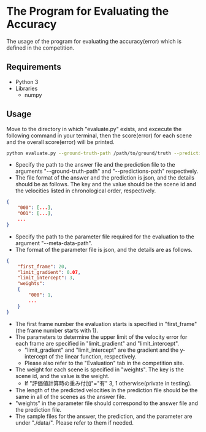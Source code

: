 # The Program for Evaluating the Accuracy

The usage of the program for evaluating the accuracy(error) which is defined in the competition.

## Requirements

- Python 3
- Libraries
  - numpy

## Usage

Move to the directory in which "evaluate.py" exists, and excecute the following command in your terminal, then the score(error) for each scene and the overall score(error) will be printed.

```bash
python evaluate.py --ground-truth-path /path/to/ground/truth --predictions-path /path/to/predictions --meta-data-path /path/to/meta/data
```

- Specify the path to the answer file and the prediction file to the arguments "--ground-truth-path" and "--predictions-path" respectively.
- The file format of the answer and the prediction is json, and the details should be as follows. The key and the value should be the scene id and the velocities listed in chronological order, respectively.

```json
{
    "000": [...],
    "001": [...],
    ...
}
```

- Specify the path to the parameter file required for the evaluation to the argument "--meta-data-path".
- The format of the parameter file is json, and the details are as follows.

```json
{
    "first_frame": 20,
    "limit_gradient": 0.07,
    "limit_intercept": 3,
    "weights": 
    {
        "000": 1,
        ...
    }
}
```

- The first frame number the evaluation starts is specified in "first_frame"(the frame number starts with 1).
- The parameters to determine the upper limit of the velocity error for each frame are specified in "limit_gradient" and "limit_intercept".
  - "limit_gradient" and "limit_intercept" are the gradient and the y-intercept of the linear function, respectively.
  - Please also refer to the "Evaluation" tab in the competition site.
- The weight for each scene is specified in "weights". The key is the scene id, and the value is the weight.
  - If "評価値計算時の重み付加"="有" 3, 1 otherwise(private in testing).
- The length of the predicted velocities in the prediction file should be the same in all of the scenes as the answer file.
- "weights" in the parameter file should correspond to the answer file and the prediction file.
- The sample files for the answer, the prediction, and the parameter are under "./data/". Please refer to them if needed.